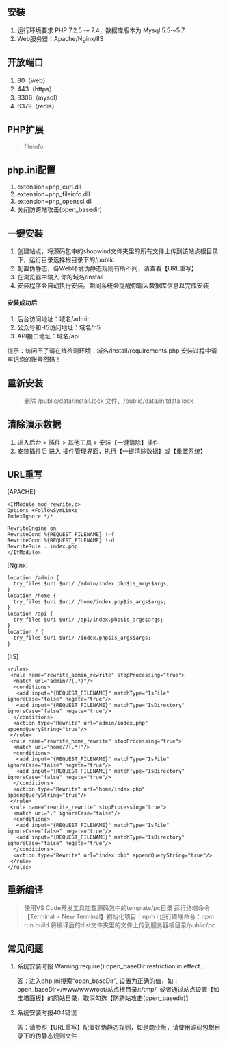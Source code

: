 ## 安装
1. 运行环境要求 PHP 7.2.5 ～ 7.4，数据库版本为 Mysql 5.5～5.7
2. Web服务器：Apache/Nginx/IIS

## 开放端口
1. 80（web）
2. 443（https）
3. 3306（mysql）
4. 6379（redis）

## PHP扩展
> fileinfo

## php.ini配置
1. extension=php_curl.dll
2. extension=php_fileinfo.dll
3. extension=php_openssl.dll
4. 关闭防跨站攻击(open_basedir)

## 一键安装
1. 创建站点，将源码包中的shopwind文件夹里的所有文件上传到该站点根目录下，运行目录选择根目录下的/public
2. 配置伪静态，各Web环境伪静态规则有所不同，请查看【URL重写】
3. 在浏览器中输入 你的域名/install
4. 安装程序会自动执行安装。期间系统会提醒你输入数据库信息以完成安装

#### 安装成功后
1. 后台访问地址：域名/admin 
2. 公众号和H5访问地址：域名/h5
3. API接口地址：域名/api

提示：访问不了请在线检测环境：域名/install/requirements.php
安装过程中请牢记您的账号密码！

## 重新安装
> 删除 /public/data/install.lock 文件、/public/data/initdata.lock

## 清除演示数据
1. 进入后台 > 插件 > 其他工具 > 安装【一键清除】插件
2. 安装插件后 进入 插件管理界面，执行【一键清除数据】或【重置系统】

## URL重写

[APACHE]

```
<IfModule mod_rewrite.c>
Options +FollowSymLinks
IndexIgnore */*

RewriteEngine on
RewriteCond %{REQUEST_FILENAME} !-f
RewriteCond %{REQUEST_FILENAME} !-d
RewriteRule . index.php
</IfModule>
```

[Nginx]

```
location /admin {
  try_files $uri $uri/ /admin/index.php$is_args$args;
}
location /home {
  try_files $uri $uri/ /home/index.php$is_args$args;
}
location /api {
  try_files $uri $uri/ /api/index.php$is_args$args;
}
location / {
  try_files $uri $uri/ /index.php$is_args$args;
}
```

[IIS]

```
<rules>
 <rule name="rewrite_admin_rewrite" stopProcessing="true">
  <match url="admin/?(.*)"/>
  <conditions>
   <add input="{REQUEST_FILENAME}" matchType="IsFile" ignoreCase="false" negate="true"/>
   <add input="{REQUEST_FILENAME}" matchType="IsDirectory" ignoreCase="false" negate="true"/>
  </conditions>
  <action type="Rewrite" url="admin/index.php" appendQueryString="true"/>
 </rule>
 <rule name="rewrite_home_rewrite" stopProcessing="true">
  <match url="home/?(.*)"/>
  <conditions>
   <add input="{REQUEST_FILENAME}" matchType="IsFile" ignoreCase="false" negate="true"/>
   <add input="{REQUEST_FILENAME}" matchType="IsDirectory" ignoreCase="false" negate="true"/>
  </conditions>
  <action type="Rewrite" url="home/index.php" appendQueryString="true"/>
 </rule>
 <rule name="rewrite_rewrite" stopProcessing="true">
  <match url="." ignoreCase="false"/>
  <conditions>
   <add input="{REQUEST_FILENAME}" matchType="IsFile" ignoreCase="false" negate="true"/>
   <add input="{REQUEST_FILENAME}" matchType="IsDirectory" ignoreCase="false" negate="true"/>
  </conditions>
  <action type="Rewrite" url="index.php" appendQueryString="true"/>
 </rule>
</rules>
```

## 重新编译
> 使用VS Code开发工具加载源码包中的template/pc目录
> 运行终端命令【Terminal > New Terminal】初始化项目：npm i
> 运行终端命令：npm run build
> 将编译后的dist文件夹里的文件上传到服务器根目录/public/pc

## 常见问题

1. 系统安装时报 Warning:require():open_baseDir restriction in effect....

   答：进入php.ini搜索“open_baseDir”, 设置为正确的值，如：open_baseDir=/www/wwwroot/站点根目录/:/tmp/, 或者通过站点设置【如宝塔面板】的网站目录，取消勾选【防跨站攻击(open_basedir)】

2. 系统安装时报404错误

   答：请参照【URL重写】配置好伪静态规则，如是商业版，请使用源码包根目录下的伪静态规则文件